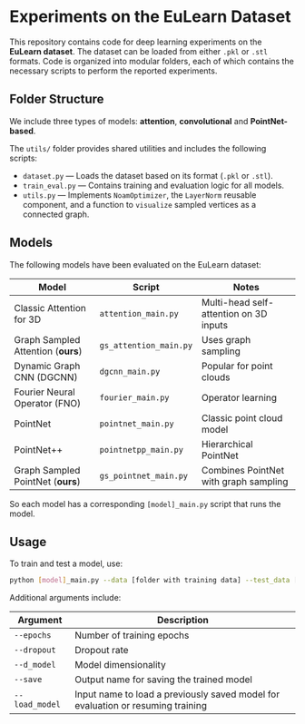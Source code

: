 # Experiments on the EuLearn Dataset

<!--
## Table of Contents

1. [Description](#description)
2. [Folder Structure](#folder-structure)
3. [Models](#models)
4. [Usage](#usage)

## Description
-->

This repository contains code for deep learning experiments on the **EuLearn dataset**. The dataset can be loaded from either `.pkl` or `.stl` formats. Code is organized into modular folders, each of which contains the necessary scripts to perform the reported experiments.


## Folder Structure

We include three types of models: __attention__, __convolutional__ and __PointNet-based__.

The `utils/` folder provides shared utilities and includes the following scripts:

- `dataset.py` — Loads the dataset based on its format (`.pkl` or `.stl`).
- `train_eval.py` — Contains training and evaluation logic for all models.
- `utils.py` — Implements `NoamOptimizer`, the `LayerNorm` reusable component, and a function to `visualize` sampled vertices as a connected graph.


## Models

The following models have been evaluated on the EuLearn dataset:

| Model                              | Script                 | Notes                                 |
| ---------------------------------- | ---------------------- | ------------------------------------- |
| Classic Attention for 3D           | `attention_main.py`    | Multi-head self-attention on 3D inputs|
| Graph Sampled Attention (**ours**) | `gs_attention_main.py` | Uses graph sampling                   |
| Dynamic Graph CNN (DGCNN)          | `dgcnn_main.py`        | Popular for point clouds              |
| Fourier Neural Operator (FNO)      | `fourier_main.py`      | Operator learning                     |
| PointNet                           | `pointnet_main.py`     | Classic point cloud model             |
| PointNet++                         | `pointnetpp_main.py`   | Hierarchical PointNet                 |
| Graph Sampled PointNet (**ours**)  | `gs_pointnet_main.py`  | Combines PointNet with graph sampling |

So each model has a corresponding `[model]_main.py` script that runs the model.


## Usage

To train and test a model, use:
```bash
python [model]_main.py --data [folder with training data] --test_data [folder with testing data]
```
Additional arguments include:

<!--
* `--epochs`: Number of training epochs
* `--dropout`: Dropout rate
* `--d_model`: Model dimensionality
* `--save`: Output name for saving the trained model
* `--load_model`: Input name to load a previously saved model to evaluate or resume training
-->

| Argument         | Description                                                  |
|------------------|--------------------------------------------------------------|
| `--epochs`       | Number of training epochs                                    |
| `--dropout`      | Dropout rate                                                 |
| `--d_model`      | Model dimensionality                                         |
| `--save`         | Output name for saving the trained model                     |
| `--load_model`   | Input name to load a previously saved model for evaluation or resuming training |

